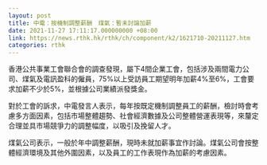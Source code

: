 ```yaml
---
layout: post
title: 中電：按機制調整薪酬　煤氣：暫未討論加薪
date: 2021-11-27 17:11:17.000000000 +08:00
link: https://news.rthk.hk/rthk/ch/component/k2/1621710-20211127.htm
categories: rthk
---
```


香港公共事業工會聯合會的調查發現，屬下4間企業工會，包括涉及兩間電力公司、煤氣及電訊盈科的僱員，75%以上受訪員工期望明年加薪4%至6%，工會要求加薪不少於5%，並根據公司業績派發獎金。

對於工會的訴求，中電發言人表示，每年按既定機制調整員工的薪酬，檢討時會考慮多方面因素，包括市場整體趨勢、社會經濟數據及公司整體營運表現等，來釐定合理並具巿場競爭力的調整幅度，以吸引及挽留人才。

煤氣公司表示，一般於年中調整薪酬，現時未就加薪事宜作討論。煤氣公司會按整體經濟環境及其他外圍因素，以及員工的工作表現作為加薪的考慮因素。
